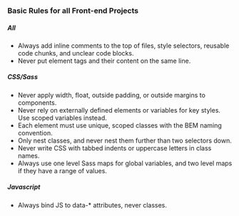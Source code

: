 ### Basic Rules for all Front-end Projects

##### All
* Always add inline comments to the top of files, style selectors, reusable code chunks, and unclear code blocks.
* Never put element tags and their content on the same line.

##### CSS/Sass
* Never apply width, float, outside padding, or outside margins to components.
* Never rely on externally defined elements or variables for key styles. Use scoped variables instead.
* Each element must use unique, scoped classes with the BEM naming convention.
* Only nest classes, and never nest them further than two selectors down.
* Never write CSS with tabbed indents or uppercase letters in class names.
* Always use one level Sass maps for global variables, and two level maps if they have a range of values.

##### Javascript
* Always bind JS to data-* attributes, never classes.
